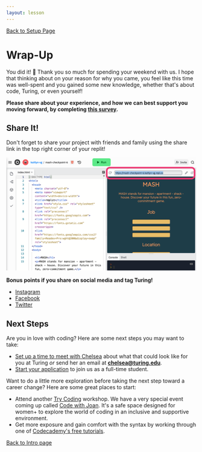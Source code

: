 ```yaml
---
layout: lesson
---
```


<a href="../">Back to Setup Page</a>

# Wrap-Up
You did it! <span role="img" aria-label="celebration emoji">🎉</span> Thank you so much for spending your weekend with us. I hope that thinking about on your reason for why you came, you feel like this time was well-spent and you gained some new knowledge, whether that's about code, Turing, or even yourself!

<strong>Please share about your experience, and how we can best support you moving forward, by completing <a target="blank" href="https://forms.gle/UuK9XBgMKFWxKGu77">this survey</a>.</strong>

## Share It!
Don't forget to share your project with friends and family using the share link in the top right corner of your replit!

<img src="../assets/replit-share.png" alt="Screenshot of replit interface showing the share link in the top right corner" width="600">

<strong>Bonus points if you share on social media and tag Turing!</strong>
- <a target="blank" href="https://www.instagram.com/turing_school/">Instagram</a>
- <a target="blank" href="https://www.facebook.com/turingschool/">Facebook</a>
- <a target="blank" href="https://twitter.com/turingschool">Twitter</a>


## Next Steps
Are you in love with coding? Here are some next steps you may want to take:
- [Set up a time to meet with Chelsea](https://go.oncehub.com/ChelseaTuring) about what that could look like for you at Turing _or_ send her an email at **chelsea@turing.edu**.
- [Start your application](https://apply.turing.edu/) to join us as a full-time student.

Want to do a little more exploration before taking the next step toward a career change? Here are some great places to start:
- Attend another <a target="blank" href="https://turing.edu/try-coding">Try Coding</a> workshop. We have a very special event coming up called <a target="blank" href="https://www.eventbrite.com/e/code-with-joan-a-coding-workshop-by-and-for-women-tickets-230337243897?_eboga=UA-103295514-1">Code with Joan</a>. It's a safe space designed for women+ to explore the world of coding in an inclusive and supportive environment.
- Get more exposure and gain comfort with the syntax by working through one of [Codecademy's free tutorials](https://www.codecademy.com/).

<a href="../">Back to Intro page</a>
